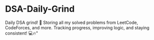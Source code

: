 # DSA-Daily-Grind
Daily DSA grind! 🚀 Storing all my solved problems from LeetCode, CodeForces, and more. Tracking progress, improving logic, and staying consistent! 💻🔥"
